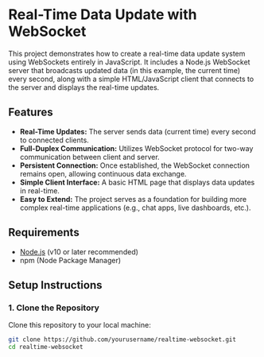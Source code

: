 # Real-Time Data Update with WebSocket

This project demonstrates how to create a real-time data update system using WebSockets entirely in JavaScript. It includes a Node.js WebSocket server that broadcasts updated data (in this example, the current time) every second, along with a simple HTML/JavaScript client that connects to the server and displays the real-time updates.

## Features

- **Real-Time Updates:** The server sends data (current time) every second to connected clients.
- **Full-Duplex Communication:** Utilizes WebSocket protocol for two-way communication between client and server.
- **Persistent Connection:** Once established, the WebSocket connection remains open, allowing continuous data exchange.
- **Simple Client Interface:** A basic HTML page that displays data updates in real-time.
- **Easy to Extend:** The project serves as a foundation for building more complex real-time applications (e.g., chat apps, live dashboards, etc.).

## Requirements

- [Node.js](https://nodejs.org/) (v10 or later recommended)
- npm (Node Package Manager)

## Setup Instructions

### 1. Clone the Repository

Clone this repository to your local machine:

```bash
git clone https://github.com/yourusername/realtime-websocket.git
cd realtime-websocket
